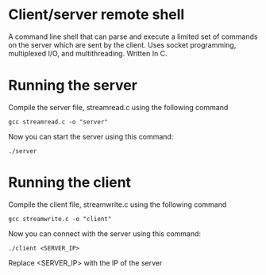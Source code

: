 # Client/server remote shell
A command line shell that can parse and execute a limited set of commands on the server which are sent by the client. Uses socket programming, multiplexed I/O, and multithreading. Written In C. 

# Running the server
Compile the server file, streamread.c using the following command
```
gcc streamread.c -o "server"
```
Now you can start the server using this command:
```
./server
```

# Running the client
Compile the client file, streamwrite.c using the following command
```
gcc streamwrite.c -o "client"
```
Now you can connect with the server using this command:
```
./client <SERVER_IP>
```
Replace <SERVER_IP> with the IP of the server
